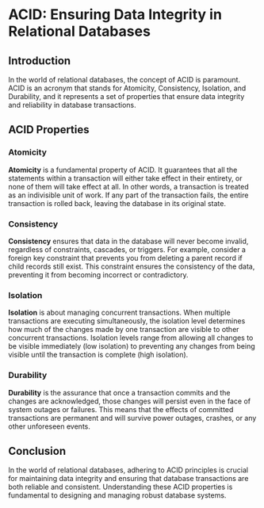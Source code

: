 # ACID: Ensuring Data Integrity in Relational Databases

## Introduction

In the world of relational databases, the concept of ACID is paramount. ACID is an acronym that stands for Atomicity, Consistency, Isolation, and Durability, and it represents a set of properties that ensure data integrity and reliability in database transactions.

## ACID Properties

### Atomicity

**Atomicity** is a fundamental property of ACID. It guarantees that all the statements within a transaction will either take effect in their entirety, or none of them will take effect at all. In other words, a transaction is treated as an indivisible unit of work. If any part of the transaction fails, the entire transaction is rolled back, leaving the database in its original state.

### Consistency

**Consistency** ensures that data in the database will never become invalid, regardless of constraints, cascades, or triggers. For example, consider a foreign key constraint that prevents you from deleting a parent record if child records still exist. This constraint ensures the consistency of the data, preventing it from becoming incorrect or contradictory.

### Isolation

**Isolation** is about managing concurrent transactions. When multiple transactions are executing simultaneously, the isolation level determines how much of the changes made by one transaction are visible to other concurrent transactions. Isolation levels range from allowing all changes to be visible immediately (low isolation) to preventing any changes from being visible until the transaction is complete (high isolation).

### Durability

**Durability** is the assurance that once a transaction commits and the changes are acknowledged, those changes will persist even in the face of system outages or failures. This means that the effects of committed transactions are permanent and will survive power outages, crashes, or any other unforeseen events.

## Conclusion

In the world of relational databases, adhering to ACID principles is crucial for maintaining data integrity and ensuring that database transactions are both reliable and consistent. Understanding these ACID properties is fundamental to designing and managing robust database systems.

